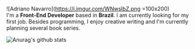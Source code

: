 ![Adriano Navarro](https://i.imgur.com/WNwsIbZ.png =100x200)<br>
I'm a **Front-End Developer** based in **Brazil**. I am currently looking for my first job. Besides programming, I enjoy creative writing and I'm currently planning several book series.

![Anurag's github stats](https://github-readme-stats.vercel.app/api?username=Adriano-js)
